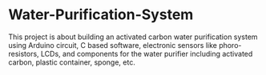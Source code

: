 # Water-Purification-System
This project is about building an activated carbon water purification system using Arduino circuit, C based software, electronic sensors like phoro-resistors, LCDs, and components for the water purifier including activated carbon, plastic container, sponge, etc.
